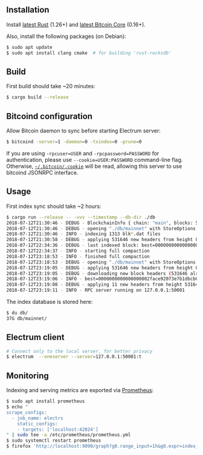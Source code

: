 ## Installation

Install [latest Rust](https://rustup.rs/) (1.26+) and [latest Bitcoin Core](https://bitcoincore.org/en/download/) (0.16+).

Also, install the following packages (on Debian):
```bash
$ sudo apt update
$ sudo apt install clang cmake  # for building 'rust-rocksdb'
```

## Build

First build should take ~20 minutes:
```bash
$ cargo build --release
```


## Bitcoind configuration

Allow Bitcoin daemon to sync before starting Electrum server:
```bash
$ bitcoind -server=1 -daemon=0 -txindex=0 -prune=0
```

If you are using `-rpcuser=USER` and `-rpcpassword=PASSWORD` for authentication, please use `--cookie=USER:PASSWORD` command-line flag.
Otherwise, [`~/.bitcoin/.cookie`](https://github.com/bitcoin/bitcoin/blob/0212187fc624ea4a02fc99bc57ebd413499a9ee1/contrib/debian/examples/bitcoin.conf#L70-L72) will be read, allowing this server to use bitcoind JSONRPC interface.

## Usage

First index sync should take ~2 hours:
```bash
$ cargo run --release -- -vvv --timestamp --db-dir ./db
2018-07-12T21:30:46 - DEBUG - BlockchainInfo { chain: "main", blocks: 531645, headers: 531645, bestblockhash: "00000000000000000006e41b275b21fc44e3b7afa8a8092aa6a7e4b84345f1f1", size_on_disk: 199667678141, pruned: false }
2018-07-12T21:30:46 - DEBUG - opening "./db/mainnet" with StoreOptions { bulk_import: true }
2018-07-12T21:30:46 - INFO - indexing 1313 blk*.dat files
2018-07-12T21:30:58 - DEBUG - applying 531646 new headers from height 0
2018-07-12T22:34:36 - DEBUG - last indexed block: best=00000000000000000006e41b275b21fc44e3b7afa8a8092aa6a7e4b84345f1f1 height=531645 @ 2018-07-12T18:20:51Z
2018-07-12T22:34:37 - INFO - starting full compaction
2018-07-12T23:18:53 - INFO - finished full compaction
2018-07-12T23:18:53 - DEBUG - opening "./db/mainnet" with StoreOptions { bulk_import: false }
2018-07-12T23:19:05 - DEBUG - applying 531646 new headers from height 0
2018-07-12T23:19:05 - DEBUG - downloading new block headers (531646 already indexed) from 0000000000000000002face92073e7b1dbcb02df32ea891b187a6c10b37dc8ad
2018-07-12T23:19:06 - INFO - best=0000000000000000002face92073e7b1dbcb02df32ea891b187a6c10b37dc8ad height=531656 @ 2018-07-12T20:07:12Z (11 left to index)
2018-07-12T23:19:08 - DEBUG - applying 11 new headers from height 531646
2018-07-12T23:19:11 - INFO - RPC server running on 127.0.0.1:50001
```

The index database is stored here:
```bash
$ du db/
37G db/mainnet/
```

## Electrum client
```bash
# Connect only to the local server, for better privacy
$ electrum  --oneserver --server=127.0.0.1:50001:t
```

## Monitoring

Indexing and serving metrics are exported via [Prometheus](https://github.com/pingcap/rust-prometheus):

```bash
$ sudo apt install prometheus
$ echo "
scrape_configs:
  - job_name: electrs
    static_configs:
    - targets: ['localhost:42024']
" | sudo tee -a /etc/prometheus/prometheus.yml
$ sudo systemctl restart prometheus
$ firefox 'http://localhost:9090/graph?g0.range_input=1h&g0.expr=index_height&g0.tab=0'
```
